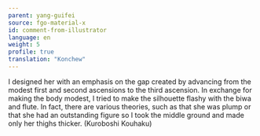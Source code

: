 ```yaml
---
parent: yang-guifei
source: fgo-material-x
id: comment-from-illustrator
language: en
weight: 5
profile: true
translation: "Konchew"
---
```


I designed her with an emphasis on the gap created by advancing from the modest first and second ascensions to the third ascension. In exchange for making the body modest, I tried to make the silhouette flashy with the biwa and flute. In fact, there are various theories, such as that she was plump or that she had an outstanding figure so I took the middle ground and made only her thighs thicker. (Kuroboshi Kouhaku)
